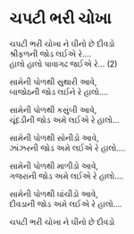# ચપટી ભરી ચોખા

ચપટી ભરી ચોખા ને ઘીનો છે દીવડો  
શ્રીફળની જોડ લઈએ રે....  
હાલો હાલો પાવાગઢ જઈએ રે... (2)  

સામેની પોળથી સુથારી આવે,  
બાજોઠની જોડ લઈને રે હાલો....  

સામેની પોળથી કસુંબી આવે,  
ચૂંદડીની જોડ અમે લઈએ રે હાલો...  

સામેની પોળથી સોનીડો આવે,  
ઝાંઝરની જોડ અમે લઈએ રે હાલો....  

સામેની પોળથી માળીડો આવે,  
ગજરાની જોડ અમે લઈએ રે હાલો....  

સામેની પોળથી ઘાંચીડો આવે,  
દીવડાની જોડ અમે લઈએ રે હાલો....  

ચપટી ભરી ચોખા ને ઘીનો છે દીવડો  
